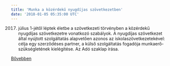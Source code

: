 ```yaml
---
title: 'Munka a közérdekű nyugdíjas szövetkezetben'
date: '2018-01-05 05:35:00 UTC'
---
```


2017. július 1-jétől léptek életbe a szövetkezeti törvényben a közérdekű nyugdíjas szövetkezetre vonatkozó szabályok. A nyugdíjas szövetkezet által nyújtott szolgáltatás alapvetően azonos az iskolaszövetkezetekével: célja egy szerződéses partner, a külső szolgáltatás fogadója munkaerő-szükségletének kielégítése. Az Adó szaklap írása.


[Bővebben](http://ift.tt/2qphY5F)
